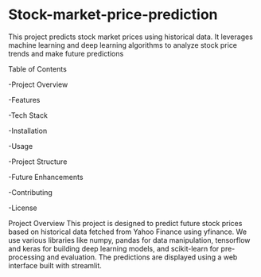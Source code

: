 # Stock-market-price-prediction

This project predicts stock market prices using historical data. 
It leverages machine learning and deep learning algorithms to analyze stock price trends and make future predictions

Table of Contents

-Project Overview

-Features

-Tech Stack

-Installation

-Usage

-Project Structure

-Future Enhancements

-Contributing

-License


Project Overview
This project is designed to predict future stock prices based on historical data fetched from Yahoo Finance using yfinance. We use various libraries like numpy, pandas for data manipulation, tensorflow and keras for building deep learning models, and scikit-learn for pre-processing and evaluation. The predictions are displayed using a web interface built with streamlit.

